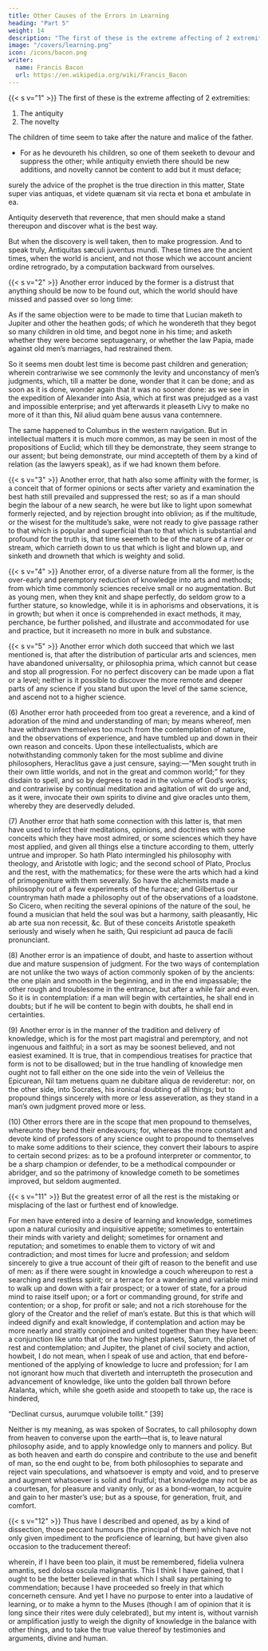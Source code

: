 ```yaml
---
title: Other Causes of the Errors in Learning
heading: "Part 5"
weight: 14
description: "The first of these is the extreme affecting of 2 extremities"
image: "/covers/learning.png"
icon: /icons/bacon.png
writer:
  name: Francis Bacon
  url: https://en.wikipedia.org/wiki/Francis_Bacon
---
```



{{< s v="1" >}} The first of these is the extreme affecting of 2 extremities: 

1. The antiquity
2. The novelty

The children of time seem to take after the nature and malice of the father.
- For as he devoureth his children, so one of them seeketh to devour and suppress the other; while antiquity envieth there should be new additions, and novelty cannot be content to add but it must deface; 

surely the advice of the prophet is the true direction in this matter, State super vias antiquas, et videte quænam sit via recta et bona et ambulate in ea. 

Antiquity deserveth that reverence, that men should make a stand thereupon and discover what is the best way. 

But when the discovery is well taken, then to make progression.  And to speak truly, Antiquitas sæculi juventus mundi.  These times are the ancient times, when the world is ancient, and not those which we account ancient ordine retrogrado, by a computation backward from ourselves.


{{< s v="2" >}} Another error induced by the former is a distrust that anything should be now to be found out, which the world should have missed and passed over so long time: 

As if the same objection were to be made to time that Lucian maketh to Jupiter and other the heathen gods; of which he wondereth that they begot so many children in old time, and begot none in his time; and asketh whether they were become septuagenary, or whether the law Papia, made against old men’s marriages, had restrained them.  

So it seems men doubt lest time is become past children and generation; wherein contrariwise we see commonly the levity and unconstancy of men’s judgments, which, till a matter be done, wonder that it can be done; and as soon as it is done, wonder again that it was no sooner done: as we see in the expedition of Alexander into Asia, which at first was prejudged as a vast and impossible enterprise; and yet afterwards it pleaseth Livy to make no more of it than this, Nil aliud quàm bene ausus vana contemnere. 

The same happened to Columbus in the western navigation.  But in intellectual matters it is much more common, as may be seen in most of the propositions of Euclid; which till they be demonstrate, they seem strange to our assent; but being demonstrate, our mind accepteth of them by a kind of relation (as the lawyers speak), as if we had known them before.

{{< s v="3" >}} Another error, that hath also some affinity with the former, is a conceit that of former opinions or sects after variety and examination the best hath still prevailed and suppressed the rest; so as if a man should begin the labour of a new search, he were but like to light upon somewhat formerly rejected, and by rejection brought into oblivion; as if the multitude, or the wisest for the multitude’s sake, were not ready to give passage rather to that which is popular and superficial than to that which is substantial and profound for the truth is, that time seemeth to be of the nature of a river or stream, which carrieth down to us that which is light and blown up, and sinketh and drowneth that which is weighty and solid.

{{< s v="4" >}} Another error, of a diverse nature from all the former, is the over-early and peremptory reduction of knowledge into arts and methods; from which time commonly sciences receive small or no augmentation.  But as young men, when they knit and shape perfectly, do seldom grow to a further stature, so knowledge, while it is in aphorisms and observations, it is in growth; but when it once is comprehended in exact methods, it may, perchance, be further polished, and illustrate and accommodated for use and practice, but it increaseth no more in bulk and substance.

{{< s v="5" >}} Another error which doth succeed that which we last mentioned is, that after the distribution of particular arts and sciences, men have abandoned universality, or philosophia prima, which cannot but cease and stop all progression. For no perfect discovery can be made upon a flat or a level; neither is it possible to discover the more remote and deeper parts of any science if you stand but upon the level of the same science, and ascend not to a higher science.

(6) Another error hath proceeded from too great a reverence, and a kind of adoration of the mind and understanding of man; by means whereof, men have withdrawn themselves too much from the contemplation of nature, and the observations of experience, and have tumbled up and down in their own reason and conceits. Upon these intellectualists, which are notwithstanding commonly taken for the most sublime and divine philosophers, Heraclitus gave a just censure, saying:—“Men sought truth in their own little worlds, and not in the great and common world;” for they disdain to spell, and so by degrees to read in the volume of God’s works; and contrariwise by continual meditation and agitation of wit do urge and, as it were, invocate their own spirits to divine and give oracles unto them, whereby they are deservedly deluded.

(7) Another error that hath some connection with this latter is, that men have used to infect their meditations, opinions, and doctrines with some conceits which they have most admired, or some sciences which they have most applied, and given all things else a tincture according to them, utterly untrue and improper.  So hath Plato intermingled his philosophy with theology, and Aristotle with logic; and the second school of Plato, Proclus and the rest, with the mathematics; for these were the arts which had a kind of primogeniture with them severally.  So have the alchemists made a philosophy out of a few experiments of the furnace; and Gilbertus our countryman hath made a philosophy out of the observations of a loadstone.  So Cicero, when reciting the several opinions of the nature of the soul, he found a musician that held the soul was but a harmony, saith pleasantly, Hic ab arte sua non recessit, &c.  But of these conceits Aristotle speaketh seriously and wisely when he saith, Qui respiciunt ad pauca de facili pronunciant.

(8) Another error is an impatience of doubt, and haste to assertion without due and mature suspension of judgment. For the two ways of contemplation are not unlike the two ways of action commonly spoken of by the ancients: the one plain and smooth in the beginning, and in the end impassable; the other rough and troublesome in the entrance, but after a while fair and even.  So it is in contemplation: if a man will begin with certainties, he shall end in doubts; but if he will be content to begin with doubts, he shall end in certainties.

(9) Another error is in the manner of the tradition and delivery of knowledge, which is for the most part magistral and peremptory, and not ingenuous and faithful; in a sort as may be soonest believed, and not easiest examined.  It is true, that in compendious treatises for practice that form is not to be disallowed; but in the true handling of knowledge men ought not to fall either on the one side into the vein of Velleius the Epicurean, Nil tam metuens quam ne dubitare aliqua de revideretur: nor, on the other side, into Socrates, his ironical doubting of all things; but to propound things sincerely with more or less asseveration, as they stand in a man’s own judgment proved more or less.

(10) Other errors there are in the scope that men propound to themselves, whereunto they bend their endeavours; for, whereas the more constant and devote kind of professors of any science ought to propound to themselves to make some additions to their science, they convert their labours to aspire to certain second prizes: as to be a profound interpreter or commentor, to be a sharp champion or defender, to be a methodical compounder or abridger, and so the patrimony of knowledge cometh to be sometimes improved, but seldom augmented.

{{< s v="11" >}} But the greatest error of all the rest is the mistaking or misplacing of the last or furthest end of knowledge.  

For men have entered into a desire of learning and knowledge, sometimes upon a natural curiosity and inquisitive appetite; sometimes to entertain their minds with variety and delight; sometimes for ornament and reputation; and sometimes to enable them to victory of wit and contradiction; and most times for lucre and profession; and seldom sincerely to give a true account of their gift of reason to the benefit and use of men: as if there were sought in knowledge a couch whereupon to rest a searching and restless spirit; or a terrace for a wandering and variable mind to walk up and down with a fair prospect; or a tower of state, for a proud mind to raise itself upon; or a fort or commanding ground, for strife and contention; or a shop, for profit or sale; and not a rich storehouse for the glory of the Creator and the relief of man’s estate.  But this is that which will indeed dignify and exalt knowledge, if contemplation and action may be more nearly and straitly conjoined and united together than they have been: a conjunction like unto that of the two highest planets, Saturn, the planet of rest and contemplation; and Jupiter, the planet of civil society and action, howbeit, I do not mean, when I speak of use and action, that end before-mentioned of the applying of knowledge to lucre and profession; for I am not ignorant how much that diverteth and interrupteth the prosecution and advancement of knowledge, like unto the golden ball thrown before Atalanta, which, while she goeth aside and stoopeth to take up, the race is hindered,

“Declinat cursus, aurumque volubile tollit.” [39]

Neither is my meaning, as was spoken of Socrates, to call philosophy down from heaven to converse upon the earth—that is, to leave natural philosophy aside, and to apply knowledge only to manners and policy.  But as both heaven and earth do conspire and contribute to the use and benefit of man, so the end ought to be, from both philosophies to separate and reject vain speculations, and whatsoever is empty and void, and to preserve and augment whatsoever is solid and fruitful; that knowledge may not be as a courtesan, for pleasure and vanity only, or as a bond-woman, to acquire and gain to her master’s use; but as a spouse, for generation, fruit, and comfort.

{{< s v="12" >}} Thus have I described and opened, as by a kind of dissection, those peccant humours (the principal of them) which have not only given impediment to the proficience of learning, but have given also occasion to the traducement thereof: 

wherein, if I have been too plain, it must be remembered, fidelia vulnera amantis, sed dolosa oscula malignantis. This I think I have gained, that I ought to be the better believed in that which I shall say pertaining to commendation; because I have proceeded so freely in that which concerneth censure.  And yet I have no purpose to enter into a laudative of learning, or to make a hymn to the Muses (though I am of opinion that it is long since their rites were duly celebrated), but my intent is, without varnish or amplification justly to weigh the dignity of knowledge in the balance with other things, and to take the true value thereof by testimonies and arguments, divine and human.
